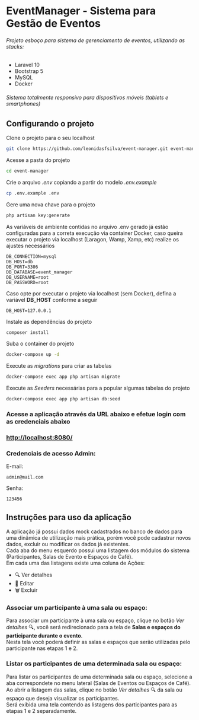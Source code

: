 # EventManager - Sistema para Gestão de Eventos
###### Projeto esboço para sistema de gerenciamento de eventos, utilizando as stacks:

- Laravel 10
- Bootstrap 5
- MySQL
- Docker

###### Sistema totalmente responsivo para dispositivos móveis (tablets e smartphones)


## Configurando o projeto
Clone o projeto para o seu localhost
```sh
git clone https://github.com/leonidasfsilva/event-manager.git event-manager
```

Acesse a pasta do projeto
```sh
cd event-manager
```

Crie o arquivo *.env* copiando a partir do modelo *.env.example*
```sh
cp .env.example .env
```
Gere uma nova chave para o projeto
```sh
php artisan key:generate
```

As variáveis de ambiente contidas no arquivo .env gerado já estão configuradas para a correta execução via container Docker,
caso queira executar o projeto via localhost (Laragon, Wamp, Xamp, etc) realize os ajustes necessários
```dosini
DB_CONNECTION=mysql
DB_HOST=db
DB_PORT=3306
DB_DATABASE=event_manager
DB_USERNAME=root
DB_PASSWORD=root
```

Caso opte por executar o projeto via localhost (sem Docker), defina a variável **DB_HOST** conforme a seguir 
```dosini
DB_HOST=127.0.0.1
```

Instale as dependências do projeto
```sh
composer install
```

Suba o container do projeto
```sh
docker-compose up -d
```

Execute as *migrations* para criar as tabelas
```sh
docker-compose exec app php artisan migrate
```

Execute as *Seeders* necessárias para a popular algumas tabelas do projeto
```sh
docker-compose exec app php artisan db:seed
```

### Acesse a aplicação através da URL abaixo e efetue login com as credenciais abaixo

### [http://localhost:8080/](http://localhost:8080/)

### Credenciais de acesso Admin:
E-mail:
```dosini
admin@mail.com
```
Senha:
```dosini
123456
```
## Instruções para uso da aplicação

A aplicação já possui dados mock cadastrados no banco de dados para uma dinâmica de utilização mais prática, 
porém você pode cadastrar novos dados, excluir ou modificar os dados já existentes.<br>
Cada aba do menu esquerdo possui uma listagem dos módulos do sistema (Participantes, Salas de Evento e Espaços de Café).
<br>
Em cada uma das listagens existe uma coluna de Ações:
<br>
- 🔍 Ver detalhes
- 📝 Editar 
- 🗑️ Excluir

### Associar um participante à uma sala ou espaço:
Para associar um participante à uma sala ou espaço, clique no botão *Ver detalhes* 🔍, 
você será redirecionado para a tela de **Salas e espaços do participante durante o evento**.
<br>
Nesta tela você poderá definir as salas e espaços que serão utilizadas pelo participante nas etapas 1 e 2.
<br>
### Listar os participantes de uma determinada sala ou espaço:
Para listar os participantes de uma determinada sala ou espaço, 
selecione a aba correspondete no menu lateral (Salas de Eventos ou Espaços de Café).
<br>
Ao abrir a listagem das salas, clique no botão *Ver detalhes* 🔍 da sala ou espaço que deseja visualizar os participantes.
<br>
Será exibida uma tela contendo as listagens dos participantes para as etapas 1 e 2 separadamente.

